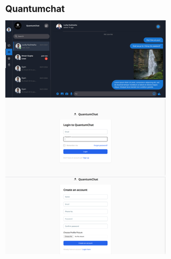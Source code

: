 # Quantumchat


![alt text](/screenshots/img1.png)
![alt text](/screenshots/img2.png)
![alt text](/screenshots/img3.png)
